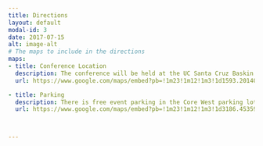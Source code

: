 ```yaml
---
title: Directions
layout: default
modal-id: 3
date: 2017-07-15
alt: image-alt
# The maps to include in the directions
maps:
- title: Conference Location
  description: The conference will be held at the UC Santa Cruz Baskin Auditorium (Room 101).
  url: https://www.google.com/maps/embed?pb=!1m23!1m12!1m3!1d1593.2014020041515!2d-122.063432345236!3d37.00018577120327!2m3!1f0!2f0!3f0!3m2!1i1024!2i768!4f13.1!4m8!3e6!4m0!4m5!1s0x808e41752294ddab%3A0x9887f8d11ef486b7!2sAuditorium%2C+Santa+Cruz%2C+CA+95064!3m2!1d37.0002081!2d-122.0623936!5e0!3m2!1sen!2sus!4v1500169388284

- title: Parking
  description: There is free event parking in the Core West parking lot nearby. There is also street parking for vehicles greater than 8' tall and long vehicles.
  url: https://www.google.com/maps/embed?pb=!1m23!1m12!1m3!1d3186.4535953445798!2d-122.06578005505172!3d36.9989737775286!2m3!1f0!2f0!3f0!3m2!1i1024!2i768!4f13.1!4m8!3e6!4m0!4m5!1s0x808e417574d7cc95%3A0xfc9187c7cae8a8c2!2sUCSC+Core+West+Structure%2C+Santa+Cruz%2C+CA!3m2!1d36.999076599999995!2d-122.0636772!5e0!3m2!1sen!2sus!4v1500171787987



---
```

